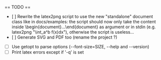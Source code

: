 == TODO ==

- [ ] Rewrite the latex2png script to use the new "standalone" document class like in docs/examples: the script should now only take the content inside \begin{document}...\end{document} as argument or in stdin (e.g. latex2png "\int_a^b f(x)dx"), otherwise the script is useless...
- [ ] Generate SVG and PDF too (rename the project ?)
- [ ] Use getopt to parse options (--font-size=SIZE, --help and --version)
- [ ] Print latex errors except if '-q' is set
